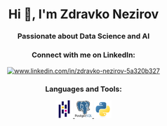 <h1 align="center">Hi 👋, I'm Zdravko Nezirov</h1>
<h3 align="center">Passionate about Data Science and AI</h3>

<h3 align="center">Connect with me on LinkedIn:</h3>
<p align="center">
  <a href="https://www.linkedin.com/in/zdravko-nezirov-5a320b327/" target="blank"><img align="center" src="https://raw.githubusercontent.com/rahuldkjain/github-profile-readme-generator/master/src/images/icons/Social/linked-in-alt.svg" alt="www.linkedin.com/in/zdravko-nezirov-5a320b327" height="30" width="40" /></a>
</p>

<h3 align="center">Languages and Tools:</h3>
<p align="center"> 
  <a href="https://pandas.pydata.org/" target="_blank" rel="noreferrer"> 
    <img src="https://raw.githubusercontent.com/devicons/devicon/2ae2a900d2f041da66e950e4d48052658d850630/icons/pandas/pandas-original.svg" alt="pandas" width="40" height="40"/> 
  </a> 
  <a href="https://www.postgresql.org" target="_blank" rel="noreferrer"> 
    <img src="https://raw.githubusercontent.com/devicons/devicon/master/icons/postgresql/postgresql-original-wordmark.svg" alt="postgresql" width="40" height="40"/> 
  </a> 
  <a href="https://www.python.org" target="_blank" rel="noreferrer"> 
    <img src="https://raw.githubusercontent.com/devicons/devicon/master/icons/python/python-original.svg" alt="python" width="40" height="40"/> 
  </a> 
</p>


